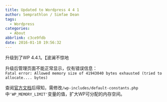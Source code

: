 ```yaml
---
title: Updated to Wordpress 4 4 1
author: Semprathlon / Simfae Dean
tags:
  - Wordpress
categories:
  - About
abbrlink: c3ce9fdb
date: 2016-01-10 19:56:32
---
```

升级到了WP 4.4.1。【波澜不惊地  

升级后管理页面不能正常显示，仅有错误信息：  
`Fatal error: Allowed memory size of 41943040 bytes exhausted (tried to allocate.... bytes)`

查阅[官方文档](http://codex.wordpress.org/Editing_wp-config.php#Increasing_memory_allocated_to_PHP)后得知，需修改`/wp-includes/default-constants.php`中`'WP_MEMORY_LIMIT'`变量的值，扩大WP可分配的内存空间。